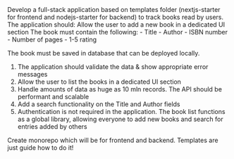 <Task>
Develop a full-stack application based on templates folder (nextjs-starter for frontend and nodejs-starter for backend) to track books read by users. The application should:
Allow the user to add a new book in a dedicated UI section
The book must contain the following:
- Title
- Author
- ISBN number
- Number of pages
- 1-5 rating

The book must be saved in database that can be deployed locally.

1. The application should validate the data & show appropriate error messages
2. Allow the user to list the books in a dedicated UI section
3. Handle amounts of data as huge as 10 mln records. The API should be performant and scalable
4. Add a search functionality on the Title and Author fields
5. Authentication is not required in the application. The book list functions as a global library, allowing everyone to add new books and search for entries added by others


Create monorepo which will be for frontend and backend. Templates are just guide how to do it!
</Task>
